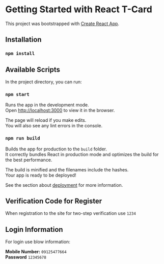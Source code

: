 # Getting Started with React T-Card

This project was bootstrapped with [Create React App](https://github.com/facebook/create-react-app).

## Installation

### `npm install`

## Available Scripts

In the project directory, you can run:

### `npm start`

Runs the app in the development mode.\
Open [http://localhost:3000](http://localhost:3000) to view it in the browser.

The page will reload if you make edits.\
You will also see any lint errors in the console.

### `npm run build`

Builds the app for production to the `build` folder.\
It correctly bundles React in production mode and optimizes the build for the best performance.

The build is minified and the filenames include the hashes.\
Your app is ready to be deployed!

See the section about [deployment](https://facebook.github.io/create-react-app/docs/deployment) for more information.

## Verification Code for Register

When registration to the site for two-step verification use `1234`

## Login Information

For login use blow information:

**Mobile Number:** `09125477664`\
**Password** `12345678`
